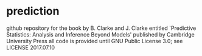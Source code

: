 # prediction
github repository for the book by B. Clarke and J. Clarke entitled `Predictive Statistics: Analysis and Inference Beyond Models' published by Cambridge University Press 
all code is provided until GNU Public License 3.0; see LICENSE
2017.07.10
